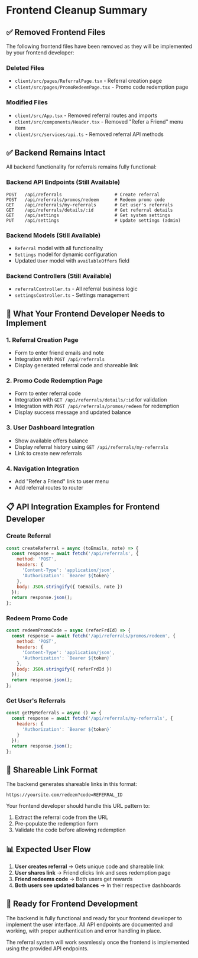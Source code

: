 # Frontend Cleanup Summary

## ✅ Removed Frontend Files

The following frontend files have been removed as they will be implemented by your frontend developer:

### Deleted Files
- `client/src/pages/ReferralPage.tsx` - Referral creation page
- `client/src/pages/PromoRedeemPage.tsx` - Promo code redemption page

### Modified Files
- `client/src/App.tsx` - Removed referral routes and imports
- `client/src/components/Header.tsx` - Removed "Refer a Friend" menu item
- `client/src/services/api.ts` - Removed referral API methods

## ✅ Backend Remains Intact

All backend functionality for referrals remains fully functional:

### Backend API Endpoints (Still Available)
```
POST   /api/referrals                    # Create referral
POST   /api/referrals/promos/redeem      # Redeem promo code
GET    /api/referrals/my-referrals       # Get user's referrals
GET    /api/referrals/details/:id        # Get referral details
GET    /api/settings                     # Get system settings
PUT    /api/settings                     # Update settings (admin)
```

### Backend Models (Still Available)
- `Referral` model with all functionality
- `Settings` model for dynamic configuration
- Updated `User` model with `availableOffers` field

### Backend Controllers (Still Available)
- `referralController.ts` - All referral business logic
- `settingsController.ts` - Settings management

## 🎯 What Your Frontend Developer Needs to Implement

### 1. Referral Creation Page
- Form to enter friend emails and note
- Integration with `POST /api/referrals`
- Display generated referral code and shareable link

### 2. Promo Code Redemption Page
- Form to enter referral code
- Integration with `GET /api/referrals/details/:id` for validation
- Integration with `POST /api/referrals/promos/redeem` for redemption
- Display success message and updated balance

### 3. User Dashboard Integration
- Show available offers balance
- Display referral history using `GET /api/referrals/my-referrals`
- Link to create new referrals

### 4. Navigation Integration
- Add "Refer a Friend" link to user menu
- Add referral routes to router

## 📋 API Integration Examples for Frontend Developer

### Create Referral
```javascript
const createReferral = async (toEmails, note) => {
  const response = await fetch('/api/referrals', {
    method: 'POST',
    headers: {
      'Content-Type': 'application/json',
      'Authorization': `Bearer ${token}`
    },
    body: JSON.stringify({ toEmails, note })
  });
  return response.json();
};
```

### Redeem Promo Code
```javascript
const redeemPromoCode = async (referFrdId) => {
  const response = await fetch('/api/referrals/promos/redeem', {
    method: 'POST',
    headers: {
      'Content-Type': 'application/json',
      'Authorization': `Bearer ${token}`
    },
    body: JSON.stringify({ referFrdId })
  });
  return response.json();
};
```

### Get User's Referrals
```javascript
const getMyReferrals = async () => {
  const response = await fetch('/api/referrals/my-referrals', {
    headers: {
      'Authorization': `Bearer ${token}`
    }
  });
  return response.json();
};
```

## 🔗 Shareable Link Format

The backend generates shareable links in this format:
```
https://yoursite.com/redeem?code=REFERRAL_ID
```

Your frontend developer should handle this URL pattern to:
1. Extract the referral code from the URL
2. Pre-populate the redemption form
3. Validate the code before allowing redemption

## 📊 Expected User Flow

1. **User creates referral** → Gets unique code and shareable link
2. **User shares link** → Friend clicks link and sees redemption page
3. **Friend redeems code** → Both users get rewards
4. **Both users see updated balances** → In their respective dashboards

## 🎉 Ready for Frontend Development

The backend is fully functional and ready for your frontend developer to implement the user interface. All API endpoints are documented and working, with proper authentication and error handling in place.

The referral system will work seamlessly once the frontend is implemented using the provided API endpoints.
